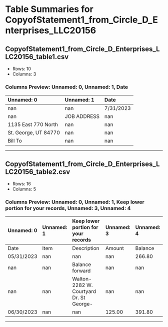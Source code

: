 # Table Summaries for CopyofStatement1_from_Circle_D_Enterprises_LLC20156

## CopyofStatement1_from_Circle_D_Enterprises_LLC20156_table1.csv
- Rows: 10
- Columns: 3
### Columns Preview: Unnamed: 0, Unnamed: 1, Date

| Unnamed: 0            | Unnamed: 1   | Date      |
|:----------------------|:-------------|:----------|
| nan                   | nan          | 7/31/2023 |
| nan                   | JOB ADDRESS  | nan       |
| 1135 East 770 North   | nan          | nan       |
| St. George, UT  84770 | nan          | nan       |
| Bill To               | nan          | nan       |

---
## CopyofStatement1_from_Circle_D_Enterprises_LLC20156_table2.csv
- Rows: 16
- Columns: 5
### Columns Preview: Unnamed: 0, Unnamed: 1, Keep lower portion for your records, Unnamed: 3, Unnamed: 4

| Unnamed: 0   | Unnamed: 1   | Keep lower portion for your records      | Unnamed: 3   | Unnamed: 4   |
|:-------------|:-------------|:-----------------------------------------|:-------------|:-------------|
| Date         | Item         | Description                              | Amount       | Balance      |
| 05/31/2023   | nan          | nan                                      | nan          | 266.80       |
| nan          | nan          | Balance forward                          | nan          | nan          |
| nan          | nan          | Walton- 2282 W. Courtyard Dr. St George- | nan          | nan          |
| 06/30/2023   | nan          | nan                                      | 125.00       | 391.80       |

---